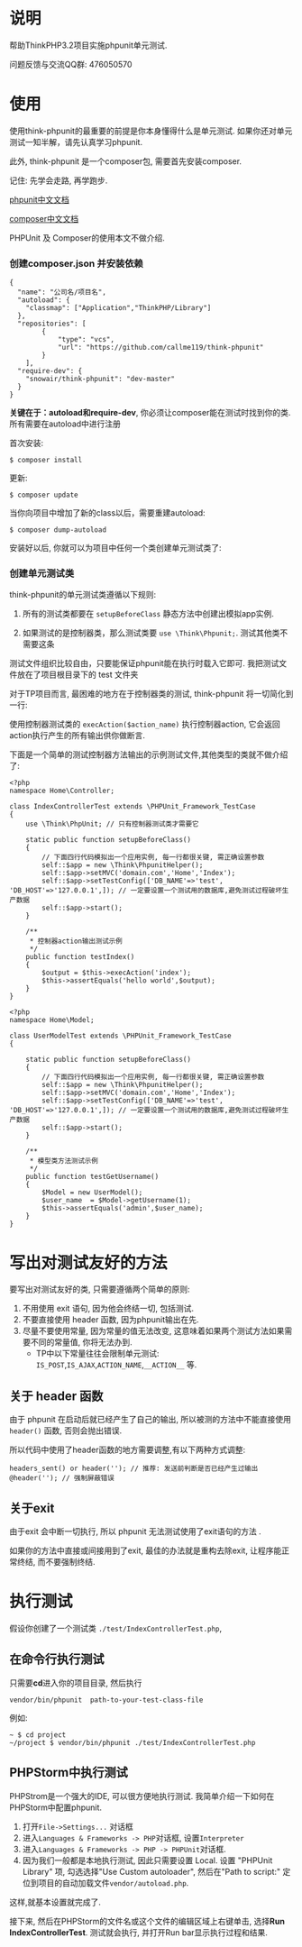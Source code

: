 # 说明

帮助ThinkPHP3.2项目实施phpunit单元测试.

问题反馈与交流QQ群: 476050570

# 使用

使用think-phpunit的最重要的前提是你本身懂得什么是单元测试. 如果你还对单元测试一知半解，请先认真学习phpunit.

此外, think-phpunit 是一个composer包, 需要首先安装composer.

记住: 先学会走路, 再学跑步.

[phpunit中文文档](https://phpunit.de/manual/current/zh_cn/index.html)

[composer中文文档](http://www.kancloud.cn/thinkphp/composer)

PHPUnit 及 Composer的使用本文不做介绍.

### 创建composer.json 并安装依赖

```
{
  "name": "公司名/项目名",
  "autoload": {
    "classmap": ["Application","ThinkPHP/Library"]
  },
  "repositories": [
        {
            "type": "vcs",
            "url": "https://github.com/callme119/think-phpunit"
        }
    ],
  "require-dev": {
    "snowair/think-phpunit": "dev-master"
  }
}
```

**关键在于：autoload和require-dev**, 你必须让composer能在测试时找到你的类. 所有需要在autoload中进行注册

首次安装:

```
$ composer install
```

更新:

```
$ composer update
```

当你向项目中增加了新的class以后，需要重建autoload:

```
$ composer dump-autoload
```

安装好以后, 你就可以为项目中任何一个类创建单元测试类了:

### 创建单元测试类

think-phpunit的单元测试类遵循以下规则:

1. 所有的测试类都要在 `setupBeforeClass` 静态方法中创建出模拟app实例.

2. 如果测试的是控制器类，那么测试类要 `use \Think\Phpunit;`. 测试其他类不需要这条

测试文件组织比较自由，只要能保证phpunit能在执行时载入它即可. 我把测试文件放在了项目根目录下的 test 文件夹

对于TP项目而言, 最困难的地方在于控制器类的测试, think-phpunit 将一切简化到一行:

使用控制器测试类的 `execAction($action_name)` 执行控制器action, 它会返回action执行产生的所有输出供你做断言.

下面是一个简单的测试控制器方法输出的示例测试文件,其他类型的类就不做介绍了:

```
<?php
namespace Home\Controller;

class IndexControllerTest extends \PHPUnit_Framework_TestCase
{
    use \Think\PhpUnit; // 只有控制器测试类才需要它

    static public function setupBeforeClass()
    {
        // 下面四行代码模拟出一个应用实例, 每一行都很关键, 需正确设置参数
        self::$app = new \Think\PhpunitHelper();
        self::$app->setMVC('domain.com','Home','Index');
        self::$app->setTestConfig(['DB_NAME'=>'test', 'DB_HOST'=>'127.0.0.1',]); // 一定要设置一个测试用的数据库,避免测试过程破坏生产数据
        self::$app->start();
    }

    /**
     * 控制器action输出测试示例
     */
    public function testIndex()
    {
        $output = $this->execAction('index');
        $this->assertEquals('hello world',$output);
    }
}
```

```
<?php
namespace Home\Model;

class UserModelTest extends \PHPUnit_Framework_TestCase
{

    static public function setupBeforeClass()
    {
        // 下面四行代码模拟出一个应用实例, 每一行都很关键, 需正确设置参数
        self::$app = new \Think\PhpunitHelper();
        self::$app->setMVC('domain.com','Home','Index');
        self::$app->setTestConfig(['DB_NAME'=>'test', 'DB_HOST'=>'127.0.0.1',]); // 一定要设置一个测试用的数据库,避免测试过程破坏生产数据
        self::$app->start();
    }

    /**
     * 模型类方法测试示例
     */
    public function testGetUsername()
    {
        $Model = new UserModel();
        $user_name  = $Model->getUsername(1);
        $this->assertEquals('admin',$user_name);
    }
}
```

# 写出对测试友好的方法

要写出对测试友好的类, 只需要遵循两个简单的原则:

1. 不用使用 exit 语句, 因为他会终结一切, 包括测试.
2. 不要直接使用 header 函数, 因为phpunit输出在先.
3. 尽量不要使用常量, 因为常量的值无法改变, 这意味着如果两个测试方法如果需要不同的常量值, 你将无法办到.
    * TP中以下常量往往会限制单元测试: `IS_POST`,`IS_AJAX`,`ACTION_NAME`,`__ACTION__` 等.

## 关于 header 函数

由于 phpunit 在启动后就已经产生了自己的输出, 所以被测的方法中不能直接使用 `header()` 函数, 否则会抛出错误. 

所以代码中使用了header函数的地方需要调整,有以下两种方式调整:

```
headers_sent() or header(''); // 推荐: 发送前判断是否已经产生过输出
@header(''); // 强制屏蔽错误
```

## 关于exit

由于exit 会中断一切执行, 所以 phpunit 无法测试使用了exit语句的方法 . 
 
如果你的方法中直接或间接用到了exit, 最佳的办法就是重构去除exit, 让程序能正常终结, 而不要强制终结.

# 执行测试 

假设你创建了一个测试类 `./test/IndexControllerTest.php`,

## 在命令行执行测试

只需要**cd**进入你的项目目录, 然后执行

```
vendor/bin/phpunit  path-to-your-test-class-file 
```

例如:

```
~ $ cd project
~/project $ vendor/bin/phpunit ./test/IndexControllerTest.php 
```

## PHPStorm中执行测试

PHPStrom是一个强大的IDE, 可以很方便地执行测试. 我简单介绍一下如何在PHPStorm中配置phpunit.

1. 打开`File->Settings...` 对话框
2. 进入`Languages & Frameworks -> PHP`对话框, 设置`Interpreter`
2. 进入`Languages & Frameworks -> PHP -> PHPUnit`对话框.
3. 因为我们一般都是本地执行测试, 因此只需要设置 Local. 设置 "PHPUnit Library" 项, 勾选选择"Use Custom autoloader", 然后在"Path to script:" 定位到项目的自动加载文件`vendor/autoload.php`.

这样,就基本设置就完成了.

接下来,  然后在PHPStorm的文件名或这个文件的编辑区域上右键单击, 选择**Run IndexControllerTest**. 测试就会执行, 并打开Run bar显示执行过程和结果.
